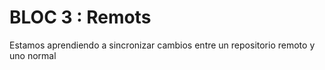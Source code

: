# BLOC 3 : Remots
Estamos aprendiendo a sincronizar cambios entre un repositorio remoto y uno normal
